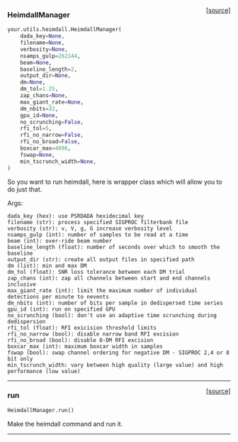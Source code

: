 <span style="float:right;">[[source]](https://github.com/thepetabyteproject/your/blob/master/your/utils/heimdall.py#L52)</span>

### HeimdallManager


```python
your.utils.heimdall.HeimdallManager(
    dada_key=None,
    filename=None,
    verbosity=None,
    nsamps_gulp=262144,
    beam=None,
    baseline_length=2,
    output_dir=None,
    dm=None,
    dm_tol=1.25,
    zap_chans=None,
    max_giant_rate=None,
    dm_nbits=32,
    gpu_id=None,
    no_scrunching=False,
    rfi_tol=5,
    rfi_no_narrow=False,
    rfi_no_broad=False,
    boxcar_max=4096,
    fswap=None,
    min_tscrunch_width=None,
)
```


So you want to run heimdall, here is wrapper class which will allow you to do just that.

Args: 

    dada_key (hex): use PSRDADA hexidecimal key
    filename (str): process specified SIGPROC filterbank file
    verbosity (str): v, V, g, G increase verbosity level
    nsamps_gulp (int): number of samples to be read at a time
    beam (int): over-ride beam number
    baseline_length (float): number of seconds over which to smooth the baseline
    output_dir (str): create all output files in specified path
    dm (list): min and max DM
    dm_tol (float): SNR loss tolerance between each DM trial
    zap_chans (int): zap all channels between start and end channels inclusive
    max_giant_rate (int): limit the maximum number of individual detections per minute to nevents
    dm_nbits (int): number of bits per sample in dedispersed time series
    gpu_id (int): run on specified GPU
    no_scrunching (bool): don't use an adaptive time scrunching during dedispersion
    rfi_tol (float): RFI exicision threshold limits
    rfi_no_narrow (bool): disable narrow band RFI excision
    rfi_no_broad (bool): disable 0-DM RFI excision
    boxcar_max (int): maximum boxcar width in samples
    fswap (bool): swap channel ordering for negative DM - SIGPROC 2,4 or 8 bit only
    min_tscrunch_width: vary between high quality (large value) and high performance (low value)


----

<span style="float:right;">[[source]](https://github.com/thepetabyteproject/your/blob/master/your/utils/heimdall.py#L128)</span>

### run


```python
HeimdallManager.run()
```


Make the heimdall command and run it.


----

